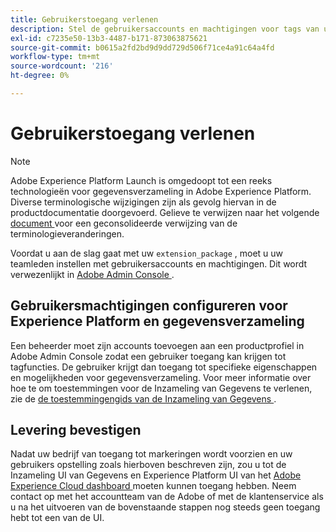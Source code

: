 ```yaml
---
title: Gebruikerstoegang verlenen
description: Stel de gebruikersaccounts en machtigingen voor tags van uw teamleden in Adobe Experience Platform in.
exl-id: c7235e50-13b3-4487-b171-873063875621
source-git-commit: b0615a2fd2bd9d9dd729d506f71ce4a91c64a4fd
workflow-type: tm+mt
source-wordcount: '216'
ht-degree: 0%

---
```


# Gebruikerstoegang verlenen

>[!NOTE]
>
>Adobe Experience Platform Launch is omgedoopt tot een reeks technologieën voor gegevensverzameling in Adobe Experience Platform. Diverse terminologische wijzigingen zijn als gevolg hiervan in de productdocumentatie doorgevoerd. Gelieve te verwijzen naar het volgende [ document ](../../term-updates.md) voor een geconsolideerde verwijzing van de terminologieveranderingen.

Voordat u aan de slag gaat met uw `extension_package` , moet u uw teamleden instellen met gebruikersaccounts en machtigingen.  Dit wordt verwezenlijkt in [ Adobe Admin Console ](https://adminconsole.adobe.com/).

## Gebruikersmachtigingen configureren voor Experience Platform en gegevensverzameling

Een beheerder moet zijn accounts toevoegen aan een productprofiel in Adobe Admin Console zodat een gebruiker toegang kan krijgen tot tagfuncties. De gebruiker krijgt dan toegang tot specifieke eigenschappen en mogelijkheden voor gegevensverzameling. Voor meer informatie over hoe te om toestemmingen voor de Inzameling van Gegevens te verlenen, zie de [ de toestemmingengids van de Inzameling van Gegevens ](../../../collection/permissions.md).

## Levering bevestigen

Nadat uw bedrijf van toegang tot markeringen wordt voorzien en uw gebruikers opstelling zoals hierboven beschreven zijn, zou u tot de Inzameling UI van Gegevens en Experience Platform UI van het [ Adobe Experience Cloud dashboard ](https://experience.adobe.com/) moeten kunnen toegang hebben. Neem contact op met het accountteam van de Adobe of met de klantenservice als u na het uitvoeren van de bovenstaande stappen nog steeds geen toegang hebt tot een van de UI.
